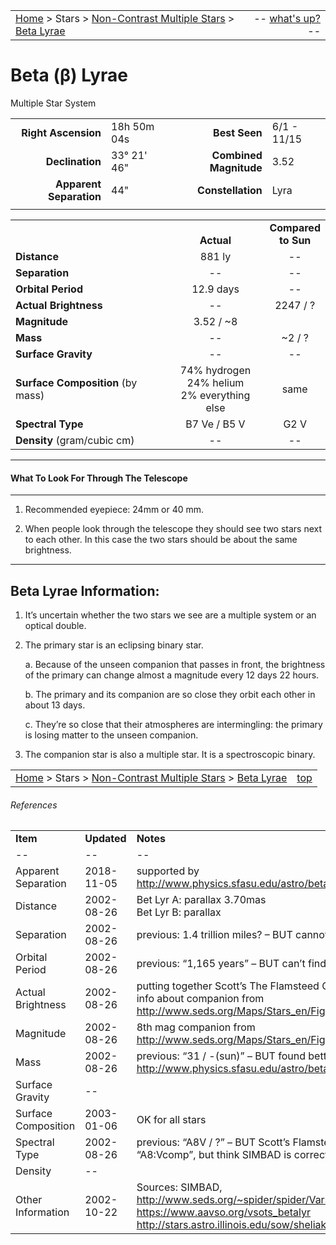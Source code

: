 <script>
	var objectName ="Beta Lyrae"
	var objectDesc ="Multiple Star System"
	var objectImage=""
</script>

|    |    |
|:---|---:|
|[Home](/notes/#object-notes) > Stars > [Non-Contrast Multiple Stars](../!non-contrast-multiple-star-info) > [Beta Lyrae](../beta-lyrae)| -- <a href="" onclick="window.open('/img/whats-up.html?name='+objectName+'&desc='+objectDesc+'&image='+objectImage, 'Whats-Up', 'fullscreen=1,toolbar=0,location=0,menubar=0,scrollbars=0,status=0,titlebar=0'); return false;">what's up?</a> -- |

#  Beta (&beta;) Lyrae
Multiple Star System


|   |   |   |   |
|--:|:--|--:|:--|
|**Right Ascension**|18h 50m 04s|**Best Seen**| 6/1 - 11/15 |
|**Declination**|33&deg; 21' 46"|**Combined Magnitude**| 3.52 |
|**Apparent Separation** | 44" |**Constellation**|Lyra|
|   |   |   |   |


|   |   |   |
|---|:---:|:---:|
|   | <br/>**Actual**| **Compared<br/>to Sun** |
|**Distance** | 881 ly | -- |
|**Separation** | -- | -- |
|**Orbital Period** | 12.9 days | -- |
|**Actual Brightness**	 | --	 | 2247 / ? |
|**Magnitude** | 3.52 / ~8 |   |
|**Mass**	             | -- | ~2 / ? |
|**Surface Gravity**	 | -- | -- |
|**Surface Composition** (by mass) |74% hydrogen<br/>24% helium<br/>2% everything else| same |
|**Spectral Type**       | B7 Ve / B5  V | G2 V | 
|**Density** (gram/cubic cm) | -- | -- | 

---
#### What To Look For Through The Telescope
---

1.  Recommended eyepiece: 24mm or 40 mm.

1.  When people look through the telescope they should see two stars next to each other.  In this case the two stars should be about the same brightness.

---
## Beta Lyrae Information:
 
1.  It’s uncertain whether the two stars we see are a multiple system or an optical double.

1.  The primary star is an eclipsing binary star.

    a.  Because of the unseen companion that passes in front, the brightness of the primary can change almost a magnitude every 12 days 22 hours.

    b.  The primary and its companion are so close they orbit each other in about 13 days.

    c. They’re so close that their atmospheres are intermingling: the primary is losing matter to the unseen companion.

1.  The companion star is also a multiple star.  It is a spectroscopic binary.


|    |    |
|:---|---:|
|[Home](/notes/#object-notes) > Stars > [Non-Contrast Multiple Stars](../!non-contrast-multiple-star-info) > [Beta Lyrae](../beta-lyrae) | [top](#beta-lyrae)|

###### References

|   |   |   |
|---|---|---|
|**Item**|**Updated**|**Notes**| 
| -- | -- | -- |
|Apparent Separation|2018-11-05| supported by <http://www.physics.sfasu.edu/astro/betalyra/index.html>|
|Distance|2002-08-26|Bet Lyr A: parallax 3.70mas<br/>Bet Lyr B: parallax|
|Separation|2002-08-26|previous:  1.4 trillion miles?  – BUT cannot find support|
|Orbital Period|2002-08-26|previous:   “1,165 years”  – BUT can’t find support|
|Actual Brightness|2002-08-26|putting together Scott’s The Flamsteed Collection and info about companion from <http://www.seds.org/Maps/Stars_en/Fig/lyra.html>|
|Magnitude|2002-08-26|8th mag companion from <http://www.seds.org/Maps/Stars_en/Fig/lyra.html>|
|Mass|2002-08-26|previous:   “31 / -(sun)”   – BUT found better info at <http://www.physics.sfasu.edu/astro/betalyra/index.html>|
|Surface Gravity| -- |   |
|Surface Composition|2003-01-06|OK for all stars|
|Spectral Type|2002-08-26|previous: “A8V / ?” – BUT Scott’s Flamsteed says “A8:Vcomp”, but think SIMBAD is correct.|
|Density| -- |   |
|Other Information|2002-10-22|Sources: SIMBAD, <http://www.seds.org/~spider/spider/Vars/betaLyr.html><br/><https://www.aavso.org/vsots_betalyr><br/><http://stars.astro.illinois.edu/sow/sheliak.html>|

